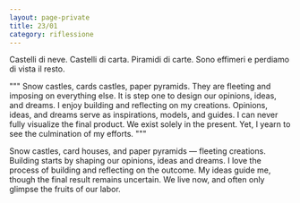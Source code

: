```yaml
--- 
layout: page-private
title: 23/01
category: riflessione
---
```


Castelli di neve.
Castelli di carta.
Piramidi di carte.
Sono effimeri e perdiamo di vista il resto.


"""
Snow castles, cards castles, paper pyramids.
They are fleeting and imposing on everything else.
It is step one to design our opinions, ideas, and dreams.
I enjoy building and reflecting on my creations.
Opinions, ideas, and dreams serve as inspirations, models, and guides.
I can never fully visualize the final product.
We exist solely in the present.
Yet, I yearn to see the culmination of my efforts.
"""

Snow castles, card houses, and paper pyramids — fleeting creations. 
Building starts by shaping our opinions, ideas and dreams.
I love the process of building and reflecting on the outcome.
My ideas guide me, though the final result remains uncertain.
We live now, and often only glimpse the fruits of our labor.
